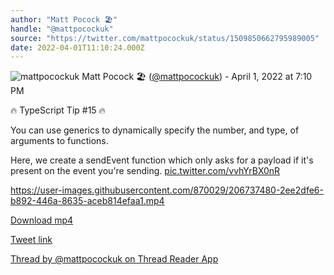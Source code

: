 ```yaml
---
author: "Matt Pocock 🏖️"
handle: "@mattpocockuk"
source: "https://twitter.com/mattpocockuk/status/1509850662795989005"
date: 2022-04-01T11:10:24.000Z
---
```


![mattpocockuk](https://pbs.twimg.com/profile_images/1567910259431202817/AvtGMFZW_normal.png)
Matt Pocock 🏖️ ([@mattpocockuk](https://twitter.com/mattpocockuk)) - April 1, 2022 at 7:10 PM

🔥 TypeScript Tip #15 🔥

You can use generics to dynamically specify the number, and type, of arguments to functions.

Here, we create a sendEvent function which only asks for a payload if it's present on the event you're sending. [pic.twitter.com/vvhYrBX0nR](https://twitter.com/mpocock1/status/1509850662795989005/video/1)


https://user-images.githubusercontent.com/870029/206737480-2ee2dfe6-b892-446a-8635-aceb814efaa1.mp4


[Download mp4](mattpocockuk%20-%201509850662795989005.mp4)

[Tweet link](https://twitter.com/mattpocockuk/status/1509850662795989005)

[Thread by @mattpocockuk on Thread Reader App](https://threadreaderapp.com/thread/1509850662795989005.html)
